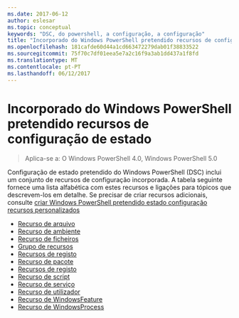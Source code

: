 ```yaml
---
ms.date: 2017-06-12
author: eslesar
ms.topic: conceptual
keywords: "DSC, do powershell, a configuração, a configuração"
title: "Incorporado do Windows PowerShell pretendido recursos de configuração de estado"
ms.openlocfilehash: 181cafde60d44a1cd663472279dab01f38833522
ms.sourcegitcommit: 75f70c7df01eea5e7a2c16f9a3ab1dd437a1f8fd
ms.translationtype: MT
ms.contentlocale: pt-PT
ms.lasthandoff: 06/12/2017
---
```

# <a name="built-in-windows-powershell-desired-state-configuration-resources"></a>Incorporado do Windows PowerShell pretendido recursos de configuração de estado

> Aplica-se a: O Windows PowerShell 4.0, Windows PowerShell 5.0

Configuração de estado pretendido do Windows PowerShell (DSC) inclui um conjunto de recursos de configuração incorporada. A tabela seguinte fornece uma lista alfabética com estes recursos e ligações para tópicos que descrevem-los em detalhe. Se precisar de criar recursos adicionais, consulte [criar Windows PowerShell pretendido estado configuração recursos personalizados](authoringResource.md)

* [Recurso de arquivo](archiveResource.md)
* [Recurso de ambiente](environmentResource.md)
* [Recurso de ficheiros](fileResource.md)
* [Grupo de recursos](groupResource.md)
* [Recursos de registo](logResource.md)
* [Recurso de pacote](packageResource.md)
* [Recursos de registo](registryResource.md)
* [Recurso de script](scriptResource.md)
* [Recurso de serviço](serviceResource.md)
* [Recurso de utilizador](userResource.md)
* [Recurso de WindowsFeature](windowsfeatureResource.md)
* [Recurso de WindowsProcess](windowsProcessResource.md)

